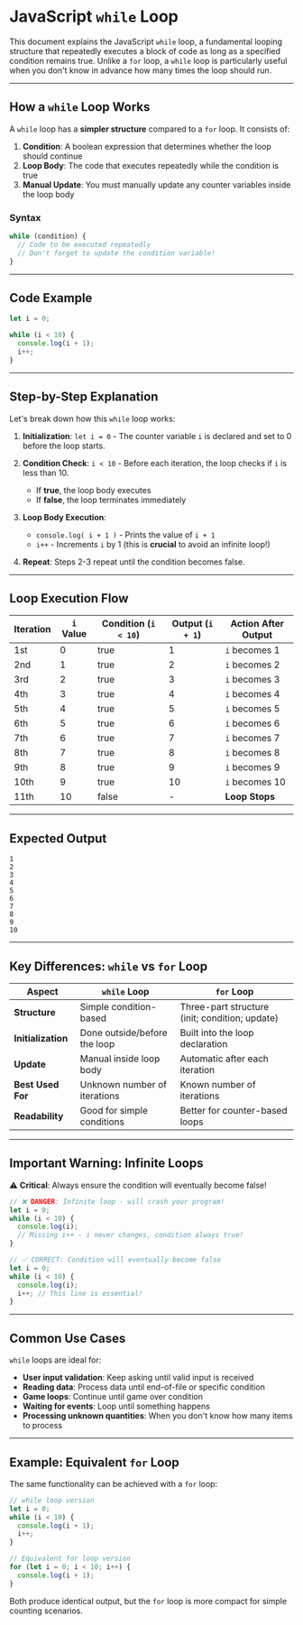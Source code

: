 # JavaScript `while` Loop

This document explains the JavaScript `while` loop, a fundamental looping structure that repeatedly executes a block of code as long as a specified condition remains true. Unlike a `for` loop, a `while` loop is particularly useful when you don't know in advance how many times the loop should run.

---

## How a `while` Loop Works

A `while` loop has a **simpler structure** compared to a `for` loop. It consists of:

1. **Condition**: A boolean expression that determines whether the loop should continue
2. **Loop Body**: The code that executes repeatedly while the condition is true
3. **Manual Update**: You must manually update any counter variables inside the loop body

### Syntax

```javascript
while (condition) {
  // Code to be executed repeatedly
  // Don't forget to update the condition variable!
}
```

---

## Code Example

```javascript
let i = 0;

while (i < 10) {
  console.log(i + 1);
  i++;
}
```

---

## Step-by-Step Explanation

Let's break down how this `while` loop works:

1. **Initialization**: `let i = 0` - The counter variable `i` is declared and set to 0 before the loop starts.

2. **Condition Check**: `i < 10` - Before each iteration, the loop checks if `i` is less than 10.

   - If **true**, the loop body executes
   - If **false**, the loop terminates immediately

3. **Loop Body Execution**:

   - `console.log( i + 1 )` - Prints the value of `i + 1`
   - `i++` - Increments `i` by 1 (this is **crucial** to avoid an infinite loop!)

4. **Repeat**: Steps 2-3 repeat until the condition becomes false.

---

## Loop Execution Flow

| Iteration | `i` Value | Condition (`i < 10`) | Output (`i + 1`) | Action After Output |
| --------- | --------- | -------------------- | ---------------- | ------------------- |
| 1st       | 0         | true                 | 1                | `i` becomes 1       |
| 2nd       | 1         | true                 | 2                | `i` becomes 2       |
| 3rd       | 2         | true                 | 3                | `i` becomes 3       |
| 4th       | 3         | true                 | 4                | `i` becomes 4       |
| 5th       | 4         | true                 | 5                | `i` becomes 5       |
| 6th       | 5         | true                 | 6                | `i` becomes 6       |
| 7th       | 6         | true                 | 7                | `i` becomes 7       |
| 8th       | 7         | true                 | 8                | `i` becomes 8       |
| 9th       | 8         | true                 | 9                | `i` becomes 9       |
| 10th      | 9         | true                 | 10               | `i` becomes 10      |
| 11th      | 10        | false                | -                | **Loop Stops**      |

---

## Expected Output

```
1
2
3
4
5
6
7
8
9
10
```

---

## Key Differences: `while` vs `for` Loop

| Aspect             | `while` Loop                 | `for` Loop                                     |
| ------------------ | ---------------------------- | ---------------------------------------------- |
| **Structure**      | Simple condition-based       | Three-part structure (init; condition; update) |
| **Initialization** | Done outside/before the loop | Built into the loop declaration                |
| **Update**         | Manual inside loop body      | Automatic after each iteration                 |
| **Best Used For**  | Unknown number of iterations | Known number of iterations                     |
| **Readability**    | Good for simple conditions   | Better for counter-based loops                 |

---

## Important Warning: Infinite Loops

⚠️ **Critical**: Always ensure the condition will eventually become false!

```javascript
// ❌ DANGER: Infinite loop - will crash your program!
let i = 0;
while (i < 10) {
  console.log(i);
  // Missing i++ - i never changes, condition always true!
}

// ✅ CORRECT: Condition will eventually become false
let i = 0;
while (i < 10) {
  console.log(i);
  i++; // This line is essential!
}
```

---

## Common Use Cases

`while` loops are ideal for:

- **User input validation**: Keep asking until valid input is received
- **Reading data**: Process data until end-of-file or specific condition
- **Game loops**: Continue until game over condition
- **Waiting for events**: Loop until something happens
- **Processing unknown quantities**: When you don't know how many items to process

---

## Example: Equivalent `for` Loop

The same functionality can be achieved with a `for` loop:

```javascript
// while loop version
let i = 0;
while (i < 10) {
  console.log(i + 1);
  i++;
}

// Equivalent for loop version
for (let i = 0; i < 10; i++) {
  console.log(i + 1);
}
```

Both produce identical output, but the `for` loop is more compact for simple counting scenarios.
